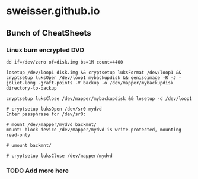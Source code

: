 # sweisser.github.io

## Bunch of CheatSheets

### Linux burn encrypted DVD

````
dd if=/dev/zero of=disk.img bs=1M count=4400

losetup /dev/loop1 disk.img && cryptsetup luksFormat /dev/loop1 && cryptsetup luksOpen /dev/loop1 mybackupdisk && genisoimage -R -J -joliet-long -graft-points -V backup -o /dev/mapper/mybackupdisk directory-to-backup

cryptsetup luksClose /dev/mapper/mybackupdisk && losetup -d /dev/loop1

# cryptsetup luksOpen /dev/sr0 mydvd
Enter passphrase for /dev/sr0:

# mount /dev/mapper/mydvd backmnt/
mount: block device /dev/mapper/mydvd is write-protected, mounting read-only

# umount backmnt/

# cryptsetup luksClose /dev/mapper/mydvd

````

### TODO Add more here
